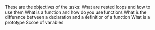 These are the objectives of the tasks:
What are nested loops and how to use them
What is a function and how do you use functions
What is the difference between a declaration and a definition of a function
What is a prototype
Scope of variables
